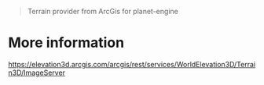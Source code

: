 > Terrain provider from ArcGis for planet-engine

# More information
https://elevation3d.arcgis.com/arcgis/rest/services/WorldElevation3D/Terrain3D/ImageServer